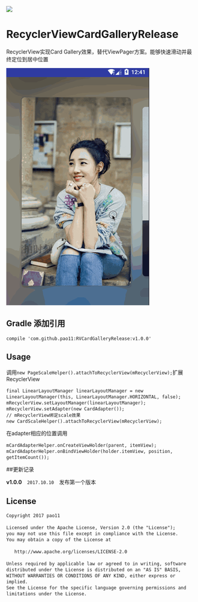 [![](https://jitpack.io/v/pao11/RVCardGalleryRelease.svg)](https://jitpack.io/#pao11/RVCardGalleryRelease)

# RecyclerViewCardGalleryRelease

RecyclerView实现Card Gallery效果，替代ViewPager方案。能够快速滑动并最终定位到居中位置

![RecyclerViewCardGallery.gif](https://github.com/pao11/RVCardGalleryRelease/blob/master/art/RecyclerViewCardGallery_blur.gif)

## Gradle 添加引用
```
compile 'com.github.pao11:RVCardGalleryRelease:v1.0.0' 
```

## Usage

调用`new PageScaleHelper().attachToRecyclerView(mRecyclerView);`扩展RecyclerView
```
final LinearLayoutManager linearLayoutManager = new LinearLayoutManager(this, LinearLayoutManager.HORIZONTAL, false);
mRecyclerView.setLayoutManager(linearLayoutManager);
mRecyclerView.setAdapter(new CardAdapter());
// mRecyclerView绑定scale效果
new CardScaleHelper().attachToRecyclerView(mRecyclerView);
```

在adapter相应的位置调用
```
mCardAdapterHelper.onCreateViewHolder(parent, itemView);
mCardAdapterHelper.onBindViewHolder(holder.itemView, position, getItemCount());
```
##更新记录
 
 **v1.0.0**　`2017.10.10`　发布第一个版本
 

## License

```
Copyright 2017 pao11

Licensed under the Apache License, Version 2.0 (the "License");
you may not use this file except in compliance with the License.
You may obtain a copy of the License at

   http://www.apache.org/licenses/LICENSE-2.0

Unless required by applicable law or agreed to in writing, software
distributed under the License is distributed on an "AS IS" BASIS,
WITHOUT WARRANTIES OR CONDITIONS OF ANY KIND, either express or implied.
See the License for the specific language governing permissions and
limitations under the License.
```